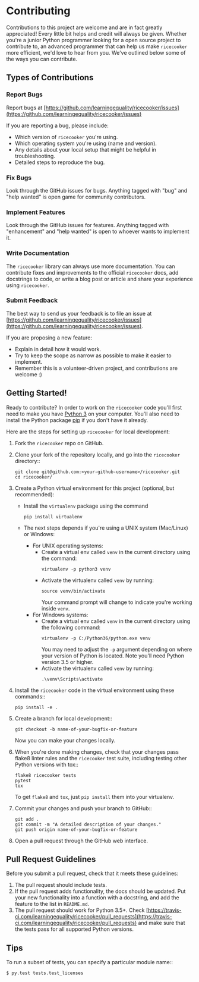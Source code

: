 # Contributing

Contributions to this project are welcome and are in fact greatly appreciated!
Every little bit helps and credit will always be given. Whether you're a junior
Python programmer looking for a open source project to contribute to, an advanced
programmer that can help us make `ricecooker` more efficient, we'd love to hear
from you. We've outlined below some of the ways you can contribute.

## Types of Contributions

### Report Bugs

Report bugs at [https://github.com/learningequality/ricecooker/issues](https://github.com/learningequality/ricecooker/issues)

If you are reporting a bug, please include:

* Which version of `ricecooker` you're using.
* Which operating system you're using (name and version).
* Any details about your local setup that might be helpful in troubleshooting.
* Detailed steps to reproduce the bug.

### Fix Bugs

Look through the GitHub issues for bugs. Anything tagged with "bug"
and "help wanted" is open game for community contributors.

### Implement Features

Look through the GitHub issues for features. Anything tagged with "enhancement"
and "help wanted" is open to whoever wants to implement it.

### Write Documentation

The `ricecooker` library can always use more documentation. You can contribute
fixes and improvements to the official `ricecooker` docs, add docstrings to code,
or write a blog post or article and share your experience using `ricecooker`.

### Submit Feedback

The best way to send us your feedback is to file an issue at
[https://github.com/learningequality/ricecooker/issues](https://github.com/learningequality/ricecooker/issues).

If you are proposing a new feature:

* Explain in detail how it would work.
* Try to keep the scope as narrow as possible to make it easier to implement.
* Remember this is a volunteer-driven project, and contributions are welcome :)

## Getting Started!

Ready to contribute? In order to work on the `ricecooker` code you'll first need
to make you have [Python 3](https://www.python.org/downloads/) on your computer.
You'll also need to install the Python package [pip](https://pypi.python.org/pypi/pip)
if you don't have it already.

Here are the steps for setting up `ricecooker` for local development:

1. Fork the `ricecooker` repo on GitHub.
2. Clone your fork of the repository locally, and go into the `ricecooker` directory::

    ```
    git clone git@github.com:<your-github-username>/ricecooker.git
    cd ricecooker/
    ```

3. Create a Python virtual environment for this project (optional, but recommended):

   * Install the `virtualenv` package using the command 
     ```
     pip install virtualenv
     ```

   * The next steps depends if you're using a UNIX system (Mac/Linux) or Windows:
      * For UNIX operating systems:
         * Create a virtual env called `venv` in the current directory using the
           command: 
           ```
           virtualenv -p python3 venv
           ```
         * Activate the virtualenv called `venv` by running: 
           ```
           source venv/bin/activate
           ```
           Your command prompt will change to indicate you're working inside `venv`.
      * For Windows systems:
         * Create a virtual env called `venv` in the current directory using the
           following command: 
           ```
           virtualenv -p C:/Python36/python.exe venv
           ```
           You may need to adjust the `-p` argument depending on where your version
           of Python is located. Note you'll need Python version 3.5 or higher.
         * Activate the virtualenv called `venv` by running: 
           ```
           .\venv\Scripts\activate
           ```

4. Install the `ricecooker` code in the virtual environment using these commands::

    ```
    pip install -e .
    ```


5. Create a branch for local development::

    ```
    git checkout -b name-of-your-bugfix-or-feature
    ```

   Now you can make your changes locally.


6. When you're done making changes, check that your changes pass flake8 linter rules
   and the `ricecooker` test suite, including testing other Python versions with tox::

    ```
    flake8 ricecooker tests
    pytest
    tox
    ```

   To get `flake8` and `tox`, just `pip install` them into your virtualenv.


7. Commit your changes and push your branch to GitHub::

    ```
    git add .
    git commit -m "A detailed description of your changes."
    git push origin name-of-your-bugfix-or-feature
    ```


8. Open a pull request through the GitHub web interface.

## Pull Request Guidelines

Before you submit a pull request, check that it meets these guidelines:

1. The pull request should include tests.
2. If the pull request adds functionality, the docs should be updated. Put
   your new functionality into a function with a docstring, and add the
   feature to the list in `README.md`.
3. The pull request should work for Python 3.5+. Check
   [https://travis-ci.com/learningequality/ricecooker/pull_requests](https://travis-ci.com/learningequality/ricecooker/pull_requests)
   and make sure that the tests pass for all supported Python versions.

## Tips

To run a subset of tests, you can specify a particular module name::

```
$ py.test tests.test_licenses
```
